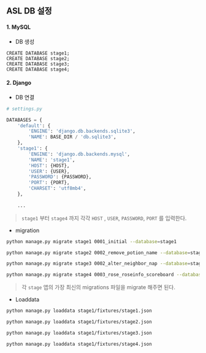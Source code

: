 ## ASL DB 설정



#### 1. MySQL

- DB 생성

```mysql
CREATE DATABASE stage1;
CREATE DATABASE stage2;
CREATE DATABASE stage3;
CREATE DATABASE stage4;
```



#### 2. Django

- DB 연결

```python
# settings.py

DATABASES = {
    'default': {
        'ENGINE': 'django.db.backends.sqlite3',
        'NAME': BASE_DIR / 'db.sqlite3',
    },
    'stage1': {
        'ENGINE': 'django.db.backends.mysql',
        'NAME': 'stage1',
        'HOST': {HOST},
        'USER': {USER},
        'PASSWORD': {PASSWORD},
        'PORT': {PORT},
        'CHARSET': 'utf8mb4',
    },
    
    ...
```

> `stage1` 부터 `stage4` 까지 각각 `HOST` , `USER`, `PASSWORD`, `PORT` 를 입력한다.



- migration

```bash
python manage.py migrate stage1 0001_initial --database=stage1

python manage.py migrate stage2 0002_remove_potion_name --database=stage2

python manage.py migrate stage3 0002_alter_neighbor_nap --database=stage3

python manage.py migrate stage4 0003_rose_roseinfo_scoreboard --database=stage4
```

> 각 `stage` 앱의 가장 최신의 migrations 파일을 migrate 해주면 된다.



- Loaddata

```bash
python manage.py loaddata stage1/fixtures/stage1.json

python manage.py loaddata stage1/fixtures/stage2.json

python manage.py loaddata stage1/fixtures/stage3.json

python manage.py loaddata stage1/fixtures/stage4.json
```